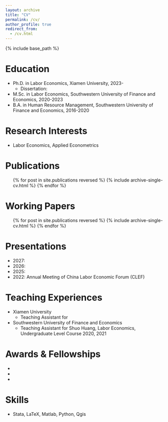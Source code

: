```yaml
---
layout: archive
title: "CV"
permalink: /cv/
author_profile: true
redirect_from:
  - /cv.html
---
```


{% include base_path %}

Education
======
* Ph.D. in Labor Economics, Xiamen University, 2023-
  * Dissertation: 
* M.Sc. in Labor Economics, Southwestern University of Finance and Economics, 2020-2023
* B.A. in Human Resource Management, Southwestern University of Finance and Economics, 2016-2020

Research Interests
======
* Labor Economics, Applied Econometrics

Publications
======
  <ul>{% for post in site.publications reversed %}
    {% include archive-single-cv.html %}
  {% endfor %}</ul>

Working Papers
======
  <ul>{% for post in site.publications reversed %}
    {% include archive-single-cv.html %}
  {% endfor %}</ul>
  
Presentations
======
* 2027:
* 2026: 
* 2025: 
* 2022: Annual Meeting of China Labor Economic Forum (CLEF)

Teaching Experiences
======
* Xiamen University
  * Teaching Assistant for
* Southwestern University of Finance and Economics
  * Teaching Assistant for Shuo Huang, Labor Economics, Undergraduate Level Course    2020, 2021
  
Awards & Fellowships
======
* 
* 
* 

Skills
======
* Stata, LaTeX, Matlab, Python, Qgis
